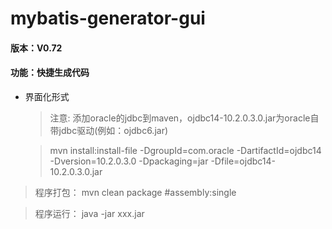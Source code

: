 # mybatis-generator-gui
#### 版本：V0.72
#### 功能：快捷生成代码
- 界面化形式

  >注意: 添加oracle的jdbc到maven，ojdbc14-10.2.0.3.0.jar为oracle自带jdbc驱动(例如：ojdbc6.jar)
  
  > mvn install:install-file -DgroupId=com.oracle -DartifactId=ojdbc14 -Dversion=10.2.0.3.0 -Dpackaging=jar -Dfile=ojdbc14-10.2.0.3.0.jar

>程序打包：      mvn clean package #assembly:single

>程序运行：      java -jar xxx.jar
